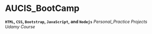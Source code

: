 # AUCIS_BootCamp

**`HTML`, `CSS`, `Bootstrap`, `JavaScript`, and `Nodejs`**
*Personal_Practice*
*Projects*
*Udamy Course*
